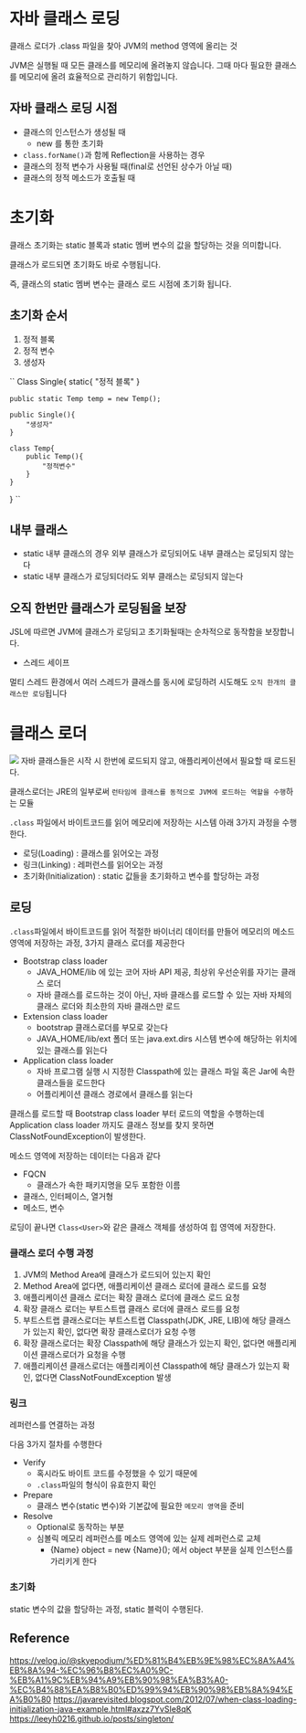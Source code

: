 # 자바 클래스 로딩
클래스 로더가 .class 파일을 찾아 JVM의 method 영역에 올리는 것 

JVM은 실행될 때 모든 클래스를 메모리에 올려놓지 않습니다. 그때 마다 필요한 클래스를 메모리에 올려 효율적으로 관리하기 위함입니다.

## 자바 클래스 로딩 시점
* 클래스의 인스턴스가 생성될 때
    * new 를 통한 초기화
* `class.forName()`과 함께 Reflection을 사용하는 경우
* 클래스의 정적 변수가 사용될 때(final로 선언된 상수가 아닐 때)
* 클래스의 정적 메소드가 호출될 때

# 초기화
클래스 초기화는 static 블록과 static 멤버 변수의 값을 할당하는 것을 의미합니다.

클래스가 로드되면 초기화도 바로 수행됩니다.

즉, 클래스의 static 멤버 변수는 클래스 로드 시점에 초기화 됩니다.

## 초기화 순서
1. 정적 블록
2. 정적 변수
3. 생성자

``
Class Single{
    static{
        "정적 블록"
    }

    public static Temp temp = new Temp();

    public Single(){
        "생성자"
    }

    class Temp{
        public Temp(){
            "정적변수"
        }
    }
}
``

## 내부 클래스
* static 내부 클래스의 경우 외부 클래스가 로딩되어도 내부 클래스는 로딩되지 않는다
* static 내부 클래스가 로딩되더라도 외부 클래스는 로딩되지 않는다

## 오직 한번만 클래스가 로딩됨을 보장
JSL에 따르면 JVM에 클래스가 로딩되고 초기화될때는 순차적으로 동작함을 보장합니다.
* 스레드 세이프

멀티 스레드 환경에서 여러 스레드가 클래스를 동시에 로딩하려 시도해도 `오직 한개의 클래스만 로딩`됩니다

# 클래스 로더
![](https://goodgid.github.io/assets/img/java/Java-Class-Loader_1.png)
자바 클래스들은 시작 시 한번에 로드되지 않고, 애플리케이션에서 필요할 때 로드된다.

클래스로더는 JRE의 일부로써 `런타임에 클래스를 동적으로 JVM에 로드하는 역할을 수행`하는 모듈

`.class` 파일에서 바이트코드를 읽어 메모리에 저장하는 시스템 아래 3가지 과정을 수행한다.

* 로딩(Loading) : 클래스를 읽어오는 과정
* 링크(Linking) : 레퍼런스를 읽어오는 과정
* 초기화(Initialization) : static 값들을 초기화하고 변수를 할당하는 과정

## 로딩
`.class`파일에서 바이트코드를 읽어 적절한 바이너리 데이터를 만들어 메모리의 메소드 영역에 저장하는 과정, 3가지 클래스 로더를 제공한다

* Bootstrap class loader
    * JAVA_HOME/lib 에 있는 코어 자바 API 제공, 최상위 우선순위를 자기는 클래스 로더
    * 자바 클래스를 로드하는 것이 아닌, 자바 클래스를 로드할 수 있는 자바 자체의 클래스 로더와 최소한의 자바 클래스만 로드
* Extension class loader
    * bootstrap 클래스로더를 부모로 갖는다
    * JAVA_HOME/lib/ext 폴더 또는 java.ext.dirs 시스템 변수에 해당하는 위치에 있는 클래스를 읽는다
* Application class loader
    * 자바 프로그램 실행 시 지정한 Classpath에 있는 클래스 파일 혹은 Jar에 속한 클래스들을 로드한다
    * 어플리케이션 클래스 경로에서 클래스를 읽는다

클래스를 로드할 때 Bootstrap class loader 부터 로드의 역할을 수행하는데 Application class loader 까지도 클래스 정보를 찾지 못하면 ClassNotFoundException이 발생한다.

메소드 영역에 저장하는 데이터는 다음과 같다
* FQCN
    * 클래스가 속한 패키지명을 모두 포함한 이름
* 클래스, 인터페이스, 열거형
* 메소드, 변수

로딩이 끝나면 `Class<User>`와 같은 클래스 객체를 생성하여 힙 영역에 저장한다.

### 클래스 로더 수행 과정
1. JVM의 Method Area에 클래스가 로드되어 있는지 확인
2. Method Area에 없다면, 애플리케이션 클래스 로더에 클래스 로드를 요청
3. 애플리케이션 클래스 로더는 확장 클래스 로더에 클래스 로드 요청
4. 확장 클래스 로더는 부트스트랩 클래스 로더에 클래스 로드를 요청
5. 부트스트랩 클래스로더는 부트스트랩 Classpath(JDK, JRE, LIB)에 해당 클래스가 있는지 확인, 없다면 확장 클래스로더가 요청 수행
6. 확장 클래스로더는 확장 Classpath에 해당 클래스가 있는지 확인, 없다면 애플리케이션 클래스로더가 요청을 수행
7. 애플리케이션 클래스로더는 애플리케이션 Classpath에 해당 클래스가 있는지 확인, 없다면 ClassNotFoundException 발생

### 링크
레퍼런스를 연결하는 과정

다음 3가지 절차를 수행한다
* Verify
    * 혹시라도 바이트 코드를 수정했을 수 있기 때문에
    * `.class`파일의 형식이 유효한지 확인
* Prepare
    * 클래스 변수(static 변수)와 기본값에 필요한 `메모리 영역`을 준비
* Resolve
    * Optional로 동작하는 부분
    * 심볼릭 메모리 레퍼런스를 메소드 영역에 있는 실제 레퍼런스로 교체
        * {Name} object = new {Name}(); 에서 object 부분을 실제 인스턴스를 가리키게 한다 

### 초기화
static 변수의 값을 할당하는 과정, static 블럭이 수행된다.

## Reference
https://velog.io/@skyepodium/%ED%81%B4%EB%9E%98%EC%8A%A4%EB%8A%94-%EC%96%B8%EC%A0%9C-%EB%A1%9C%EB%94%A9%EB%90%98%EA%B3%A0-%EC%B4%88%EA%B8%B0%ED%99%94%EB%90%98%EB%8A%94%EA%B0%80
https://javarevisited.blogspot.com/2012/07/when-class-loading-initialization-java-example.html#axzz7YvSIe8qK
https://leeyh0216.github.io/posts/singleton/